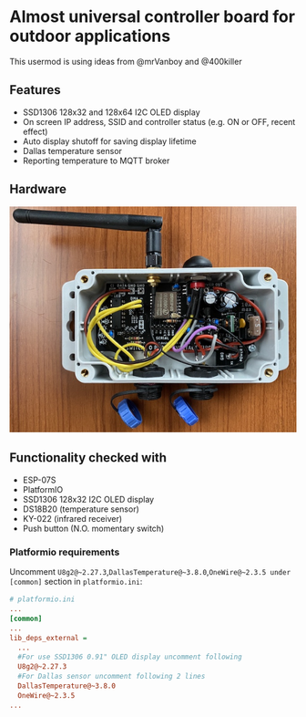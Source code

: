 # Almost universal controller board for outdoor applications
This usermod is using ideas from @mrVanboy and @400killer
## Features
*   SSD1306 128x32 and 128x64 I2C OLED display
*   On screen IP address, SSID and controller status (e.g. ON or OFF, recent effect)
*   Auto display shutoff for saving display lifetime
*   Dallas temperature sensor
*   Reporting temperature to MQTT broker

## Hardware
![Hardware connection](assets/controller.jpg)

## Functionality checked with
*   ESP-07S
*   PlatformIO
*   SSD1306 128x32 I2C OLED display
*   DS18B20 (temperature sensor)
*   KY-022 (infrared receiver)
*   Push button (N.O. momentary switch)

### Platformio requirements
Uncomment `U8g2@~2.27.3`,`DallasTemperature@~3.8.0`,`OneWire@~2.3.5 under` `[common]` section in `platformio.ini`:
```ini
# platformio.ini
...
[common]
...
lib_deps_external =
  ...
  #For use SSD1306 0.91" OLED display uncomment following
  U8g2@~2.27.3
  #For Dallas sensor uncomment following 2 lines
  DallasTemperature@~3.8.0
  OneWire@~2.3.5
...
```
